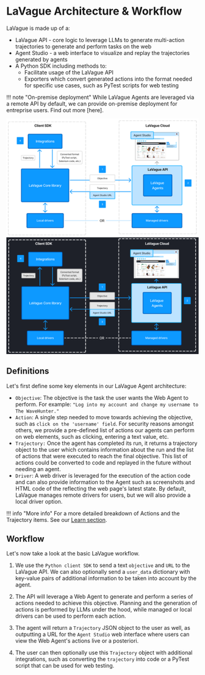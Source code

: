 # LaVague Architecture & Workflow

LaVague is made up of a:

- LaVague API - core logic to leverage LLMs to generate multi-action trajectories to generate and perform tasks on the web
- Agent Studio - a web interface to visualize and replay the trajectories generated by agents
- A Python SDK including methods to:
    - Facilitate usage of the LaVague API
    - Exporters which convert generated actions into the format needed for specific use cases, such as PyTest scripts for web testing
    
!!! note "On-premise deployment"
    While LaVague Agents are leveraged via a remote API by default, we can provide on-premise deployment for entreprise users. Find out more [here].

![LaVague Workflow light](https://raw.githubusercontent.com/lavague-ai/LaVague/drafting-some-docs/docs/assets/architecture-default.png#only-light)
![Trajectory dark](https://raw.githubusercontent.com/lavague-ai/LaVague/drafting-some-docs/docs/assets/architecture-default-dark.png#only-dark)

## Definitions

Let's first define some key elements in our LaVague Agent architecture:

- `Objective`: The objective is the task the user wants the Web Agent to perform. For example: `"Log into my account and change my username to The WaveHunter."`
- `Action`: A single step needed to move towards achieving the objective, such as `click on the 'username' field`. For security reasons amongst others, we provide a pre-defined list of actions our agents can perform on web elements, such as clicking, entering a text value, etc.
- `Trajectory:` Once the agent has completed its run, it returns a trajectory object to the user which contains information about the run and the list of actions that were executed to reach the final objective. This list of actions could be converted to code and replayed in the future without needing an agent.
- `Driver`: A web driver is leveraged for the execution of the action code and can also provide information to the Agent such as screenshots and HTML code of the reflecting the web page's latest state. By default, LaVague manages remote drivers for users, but we will also provide a local driver option.

!!! info "More info"
    For a more detailed breakdown of Actions and the Trajectory items. See our [Learn section]().

## Workflow

Let's now take a look at the basic LaVague workflow.

1. We use the `Python client SDK` to send a text `objective` and `URL` to the LaVague API. We can also optionally send a `user_data` dictionary with key-value pairs of additional information to be taken into account by the agent.

2. The API will leverage a Web Agent to generate and perform a series of actions needed to achieve this objective. Planning and the generation of actions is performed by LLMs under the hood, while managed or local drivers can be used to perform each action.

3. The agent will return a `Trajectory` JSON object to the user as well, as outputting a URL for the `Agent Studio` web interface where users can view the Web Agent's actions live or a posteriori. 

4. The user can then optionally use this `Trajectory` object with additional integrations, such as converting the `trajectory` into code or a PyTest script that can be used for web testing.